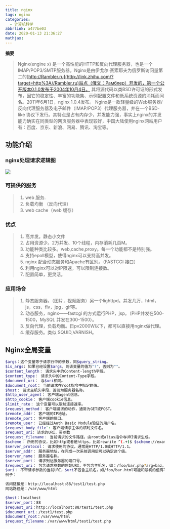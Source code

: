 ```yaml
---
title: nginx
tags: nginx
categories:
  - 计算机科学
abbrlink: a477be03
date: 2020-01-13 21:36:27
mathjax:
---
```

**摘要**

> Nginx(engine x) 是一个高性能的HTTP和反向代理服务器，也是一个IMAP/POP3/SMTP服务器。Nginx是由伊戈尔·赛索耶夫为俄罗斯访问量第二的[http://Rambler.ru](http://link.zhihu.com/?target=http%3A//Rambler.ru)站点（俄文：Рамблер）开发的，第一个公开版本0.1.0发布于2004年10月4日。 其将源代码以类BSD许可证的形式发布，因它的稳定性、丰富的功能集、示例配置文件和低系统资源的消耗而闻名。2011年6月1日，nginx 1.0.4发布。 Nginx是一款轻量级的Web服务器/反向代理服务器及电子邮件（IMAP/POP3）代理服务器，并在一个BSD-like 协议下发行。其特点是占有内存少，并发能力强，事实上nginx的并发能力确实在同类型的网页服务器中表现较好，中国大陆使用nginx网站用户有：百度、京东、新浪、网易、腾讯、淘宝等。

<!--more-->

## 功能介绍

### nginx处理请求逻辑图

![](https://img-blog.csdnimg.cn/20190511170603322.png?x-oss-process=image/watermark,type_ZmFuZ3poZW5naGVpdGk,shadow_10,text_aHR0cHM6Ly9ibG9nLmNzZG4ubmV0L3FxXzI5Njc3ODY3,size_16,color_FFFFFF,t_70)

### 可提供的服务

> 1. web 服务.
> 2. 负载均衡 （反向代理）
> 3. web cache（web 缓存）

### 优点

> 1. 高并发。静态小文件
> 2. 占用资源少。2万并发、10个线程，内存消耗几百M。
> 3. 功能种类比较多。web,cache,proxy。每一个功能都不是特别强。
> 4. 支持epoll模型，使得nginx可以支持高并发。
> 5. nginx 配合动态服务和Apache有区别。（FASTCGI 接口）
> 6. 利用nginx可以对IP限速，可以限制连接数。
> 7. 配置简单，更灵活。

### 应用场合

> 1. 静态服务器。（图片，视频服务）另一个lighttpd。并发几万，html，js，css，flv，jpg，gif等。
> 2. 动态服务，nginx——fastcgi 的方式运行PHP，jsp。（PHP并发在500-1500，MySQL 并发在300-1500）。
> 3. 反向代理，负载均衡。日pv2000W以下，都可以直接用nginx做代理。
> 4. 缓存服务。类似 SQUID,VARNISH。

## Nginx全局变量

```bash
$args：这个变量等于请求行中的参数，同$query_string。
$is_args: 如果已经设置$args，则该变量的值为"?"，否则为""。
$content_length： 请求头中的Content-length字段。
$content_type： 请求头中的Content-Type字段。
$document_uri： 与$uri相同。
$document_root： 当前请求在root指令中指定的值。
$host： 请求主机头字段，否则为服务器名称。
$http_user_agent： 客户端agent信息。
$http_cookie： 客户端cookie信息。
$limit_rate： 这个变量可以限制连接速率。
$request_method： 客户端请求的动作，通常为GET或POST。
$remote_addr： 客户端的IP地址。
$remote_port： 客户端的端口。
$remote_user： 已经经过Auth Basic Module验证的用户名。
$request_body_file`: 客户端请求主体的临时文件名。
$request_uri: 请求的URI，带参数
$request_filename： 当前请求的文件路径，由root或alias指令与URI请求生成。
$scheme： 所用的协议，比如http或者是https，比如rewrite ^(.+)$ $scheme://example.com$1 redirect;。
$server_protocol： 请求使用的协议，通常是HTTP/1.0或HTTP/1.1。
$server_addr： 服务器地址，在完成一次系统调用后可以确定这个值。
$server_name： 服务器名称。
$server_port： 请求到达服务器的端口号。
$request_uri： 包含请求参数的原始URI，不包含主机名，如：/foo/bar.php?arg=baz，它无法修改。
$uri： 不带请求参数的当前URI，$uri不包含主机名，如/foo/bar.html可能和最初的值有不同，比如经过重定向之类的。它可以通过内部重定向，或者使用index指令进行修改。不包括协议和主机名，例如/foo/bar.html。
例子：

访问链接是：http://localhost:88/test1/test.php 
网站路径是：/var/www/html

$host：localhost
$server_port：88
$request_uri：http://localhost:88/test1/test.php
$document_uri：/test1/test.php
$document_root：/var/www/html
$request_filename：/var/www/html/test1/test.php

```


